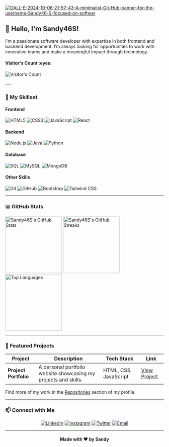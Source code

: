 <a href="https://ibb.co/pnqXJSH"><img src="https://i.ibb.co/d7ZKGRN/DALL-E-2024-10-08-21-57-43-A-minimalist-Git-Hub-banner-for-the-username-Sandy46-S-focused-on-softwar.jpg" alt="DALL-E-2024-10-08-21-57-43-A-minimalist-Git-Hub-banner-for-the-username-Sandy46-S-focused-on-softwar" border="0" /></a>
<h2 align="left">👋 Hello, I'm Sandy46S!</h2>

<p align="left">
  I'm a passionate software developer with expertise in both frontend and backend development. I’m always looking for opportunities to work with innovative teams and make a meaningful impact through technology.
</p>
<h4 align="left">Visitor's Count :eyes:</h4>

<p align="left"><img src="https://profile-counter.glitch.me/{sandy46s}/count.svg" alt="Visitor's Count" /></p>
---

### 🔧 My Skillset

#### Frontend
<p align="left">
  <img src="https://img.shields.io/badge/HTML5-E34F26?style=for-the-badge&logo=html5&logoColor=white" alt="HTML5">
  <img src="https://img.shields.io/badge/CSS3-1572B6?style=for-the-badge&logo=css3&logoColor=white" alt="CSS3">
  <img src="https://img.shields.io/badge/JavaScript-F7DF1E?style=for-the-badge&logo=javascript&logoColor=black" alt="JavaScript">
  <img src="https://img.shields.io/badge/React-61DAFB?style=for-the-badge&logo=react&logoColor=black" alt="React">
</p>

#### Backend
<p align="left">
  <img src="https://img.shields.io/badge/Node.js-339933?style=for-the-badge&logo=node.js&logoColor=white" alt="Node.js">
  <img src="https://img.shields.io/badge/Java-007396?style=for-the-badge&logo=java&logoColor=white" alt="Java">
  <img src="https://img.shields.io/badge/Python-3776AB?style=for-the-badge&logo=python&logoColor=white" alt="Python">
</p>

#### Database
<p align="left">
  <img src="https://img.shields.io/badge/SQL-003B57?style=for-the-badge&logo=sqlite&logoColor=white" alt="SQL">
  <img src="https://img.shields.io/badge/MySQL-4479A1?style=for-the-badge&logo=mysql&logoColor=white" alt="MySQL">
  <img src="https://img.shields.io/badge/MongoDB-47A248?style=for-the-badge&logo=mongodb&logoColor=white" alt="MongoDB">
</p>

#### Other Skills
<p align="left">
  <img src="https://img.shields.io/badge/Git-F05032?style=for-the-badge&logo=git&logoColor=white" alt="Git">
  <img src="https://img.shields.io/badge/GitHub-181717?style=for-the-badge&logo=github&logoColor=white" alt="GitHub">
  <img src="https://img.shields.io/badge/Bootstrap-7952B3?style=for-the-badge&logo=bootstrap&logoColor=white" alt="Bootstrap">
  <img src="https://img.shields.io/badge/Tailwind_CSS-38B2AC?style=for-the-badge&logo=tailwind-css&logoColor=white" alt="Tailwind CSS">
</p>

---

### 📊 GitHub Stats
<div align="left">
  <img height="180em" src="https://github-readme-stats.vercel.app/api?username=Sandy46S&show_icons=true&theme=dark&count_private=true" alt="Sandy46S's GitHub Stats" />
  <img height="180em" src="https://github-readme-streak-stats.herokuapp.com/?user=Sandy46S&theme=dark" alt="Sandy46S's GitHub Streaks" />
  <img height="180em" src="https://github-readme-stats.vercel.app/api/top-langs/?username=Sandy46S&layout=compact&theme=dark" alt="Top Languages" />
</div>

---

### 📂 Featured Projects

| Project | Description | Tech Stack | Link |
|---------|-------------|------------|------|
| **Project Portfolio** | A personal portfolio website showcasing my projects and skills. | HTML, CSS, JavaScript | [View Project](#) |

Find more of my work in the [Repositories](https://github.com/Sandy46S?tab=repositories) section of my profile.

---

### 📫 Connect with Me

<p align="center">
  <a href="https://www.linkedin.com/in/yourprofile"><img src="https://img.shields.io/badge/LinkedIn-0077B5?style=for-the-badge&logo=linkedin&logoColor=white" alt="LinkedIn"></a>
  <a href="https://www.instagram.com/yourprofile"><img src="https://img.shields.io/badge/Instagram-E4405F?style=for-the-badge&logo=instagram&logoColor=white" alt="Instagram"></a>
  <a href="https://twitter.com/yourprofile"><img src="https://img.shields.io/badge/Twitter-1DA1F2?style=for-the-badge&logo=twitter&logoColor=white" alt="Twitter"></a>
  <a href="mailto:your.email@example.com"><img src="https://img.shields.io/badge/Email-D14836?style=for-the-badge&logo=gmail&logoColor=white" alt="Email"></a>
</p>

---

<h4 align="center">Made with ❤️ by Sandy</h4>
